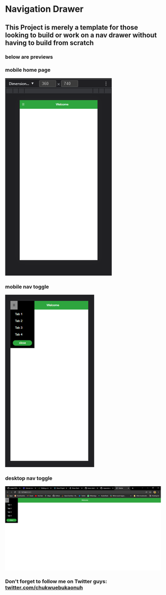 # Navigation Drawer

## This Project is merely a template for those looking to build or work on a nav drawer without having to build from scratch

### below are previews

### mobile home page
!["mobile home page"](img/mobile1.png "App's UI")

### mobile nav toggle
!["mobile nav toggle"](img/mobile2.png "App's UI")

### desktop nav toggle
!["desktop toggle"](img/desktop.png "App's UI")


### Don't forget to follow me on Twitter guys: [twitter.com/chukwuebukaonuh](https://www.twitter.com/chukwuebukaonuh)